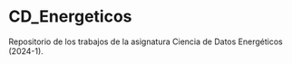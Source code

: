 # CD_Energeticos
Repositorio de los trabajos de la asignatura Ciencia de Datos Energéticos (2024-1).
